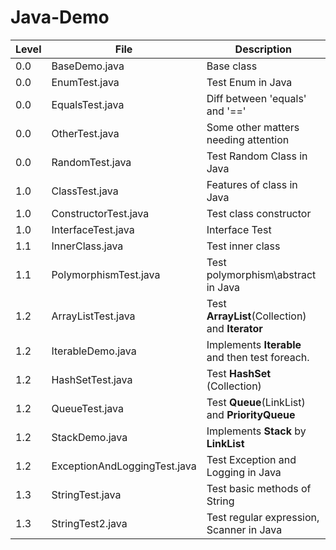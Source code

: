 # Java-Demo

| Level | File  | Description |
| ---------- | ------------- | ------------- |
| 0.0 | BaseDemo.java  | Base class   |
| 0.0 | EnumTest.java | Test Enum in Java |
| 0.0 | EqualsTest.java | Diff between 'equals' and '==' |
| 0.0 | OtherTest.java | 	Some other matters needing attention |
| 0.0 | RandomTest.java | Test Random Class in Java |
| 1.0 | ClassTest.java | Features of class in Java |
| 1.0 | ConstructorTest.java | Test class constructor |
| 1.0 | InterfaceTest.java | Interface Test |
| 1.1 | InnerClass.java | Test inner class |
| 1.1 | PolymorphismTest.java | Test polymorphism\abstract in Java |
| 1.2 | ArrayListTest.java  | Test <b>ArrayList</b>(Collection) and <b>Iterator</b> |
| 1.2 | IterableDemo.java | Implements <b>Iterable</b> and then test foreach. |
| 1.2 | HashSetTest.java | Test <b>HashSet</b> (Collection) |
| 1.2 | QueueTest.java | Test <b>Queue</b>(LinkList) and <b>PriorityQueue</b> |
| 1.2 | StackDemo.java | Implements <b>Stack</b> by <b>LinkList</b> |
| 1.2 | ExceptionAndLoggingTest.java | Test Exception and Logging in Java |
| 1.3 | StringTest.java | Test basic methods of String | 
| 1.3 | StringTest2.java | Test regular expression, Scanner in Java | 
